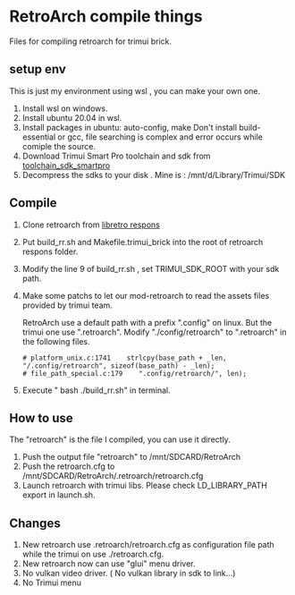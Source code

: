 # RetroArch compile things
Files for compiling retroarch for trimui brick.

## setup env
This is just my environment using wsl , you can make your own one.

1. Install wsl on windows.
2. Install ubuntu 20.04 in wsl.
3. Install packages in ubuntu:   auto-config, make
     Don't install build-essential or gcc, file searching is complex and error occurs while comiple the source.
4. Download Trimui Smart Pro toolchain and sdk from [toolchain_sdk_smartpro](https://github.com/trimui/toolchain_sdk_smartpro)
5. Decompress the sdks to your disk . Mine is : /mnt/d/Library/Trimui/SDK

## Compile

1. Clone retroarch from [libretro respons](https://github.com/libretro/retroarch)
2. Put build_rr.sh and Makefile.trimui_brick into the root of retroarch respons folder.
3. Modify the line 9 of build_rr.sh , set TRIMUI_SDK_ROOT with your sdk path.
4. Make some patchs to let our mod-retroarch to read the assets files provided by trimui team.

   RetroArch use a default path with a prefix ".config" on linux. But the trimui one use ".retroarch".
   Modify "./config/retroarch" to ".retroarch" in the following files. 
    ```
    # platform_unix.c:1741    strlcpy(base_path + _len, "/.config/retroarch", sizeof(base_path) - _len);
    # file_path_special.c:179    ".config/retroarch/", len);
    ```
5. Execute " bash ./build_rr.sh" in terminal.

## How to use

The "retroarch" is the file I compiled, you can use it directly.

1. Push the output file "retroarch" to /mnt/SDCARD/RetroArch
2. Push the retroarch.cfg to /mnt/SDCARD/RetroArch/.retroarch/retroarch.cfg
3. Launch retroarch with trimui libs. Please check LD_LIBRARY_PATH export in launch.sh.

## Changes

1. New retroarch use .retroarch/retroarch.cfg as configuration file path while the trimui on use ./retroarch.cfg.
2. New retroarch now can use "glui" menu driver.
3. No vulkan video driver. ( No vulkan library in sdk to link...)
4. No Trimui menu
